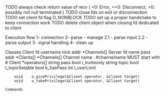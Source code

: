 TODO always check return value of recv ( <0: Error, ==0: Disconnect, >0: possibly not null terminated )
TODO close fds on exit or disconnection
TODO set client fd flag O_NONBLOCK
TODO set up a proper handshake to keep connection work
TODO delete client object when closing fd dedicated to client

Execution flow
1-	connection
2-	parse - manage
	2.1 - parse input 
	2.2 - parse output
3-	signal handling
4-	clean up

Classes
	Client
		fd
		username
		nick
		addr
		*Channels[]
	Server
		fd
		name
		pass
		addr
		*Clients[]
		*Channels[]
	Channel
		name	: #channelname MUST start with #
		Client	*operators[]
		string	pass
		bool	i_inviteonly
		string	topic
		bool	t_topicSetable
		bool	k_hasPass
		int		l_userLimit

		void	o_givePrivilege(&Client operator, &Client target)
		void	o_takePrivilege(&Client operator, &Client target)

	Commands